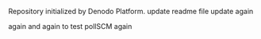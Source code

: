 Repository initialized by Denodo Platform.
update readme file
update again

again and again to test pollSCM again
